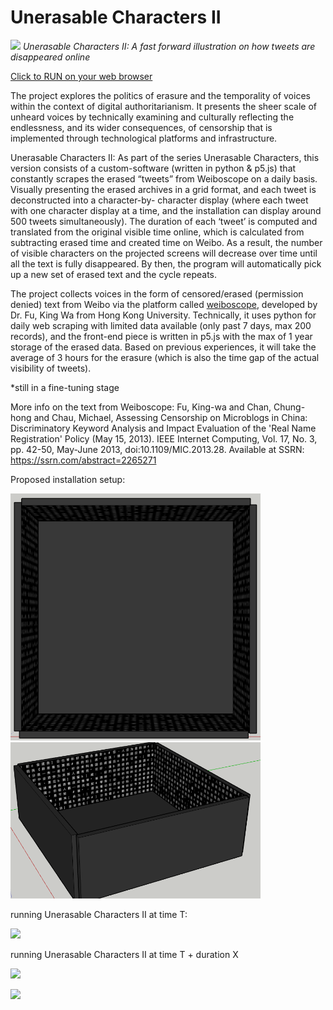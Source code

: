# Unerasable Characters II

![](unerasablecharactersII.gif)
*Unerasable Characters II: A fast forward illustration on how tweets are disappeared online*

[Click to RUN on your web browser](http://www.siusoon.net/projects/projects_mediaart/erasure/)

The project explores the politics of erasure and the temporality of voices within the context of digital authoritarianism. It presents the sheer scale of unheard voices by technically examining and culturally reflecting the endlessness, and its wider consequences, of censorship that is implemented through technological platforms and infrastructure.

Unerasable Characters II: As part of the series Unerasable Characters, this version consists of a custom-software (written in python & p5.js) that constantly scrapes the erased “tweets” from Weiboscope on a daily basis. Visually presenting the erased archives in a grid format, and each tweet is deconstructed into a character-by- character display (where each tweet with one character display at a time, and the installation can display around 500 tweets simultaneously). The duration of each ‘tweet’ is computed and translated from the original visible time online, which is calculated from subtracting erased time and created time on Weibo. As a result, the number of visible characters on the projected screens will decrease over time until all the text is fully disappeared. By then, the program will automatically pick up a new set of erased text and the cycle repeats. 

The project collects voices in the form of censored/erased (permission denied) text from Weibo via the platform called [weiboscope](https://weiboscope.jmsc.hku.hk/), developed by Dr. Fu, King Wa from Hong Kong University. Technically, it uses python for daily web scraping with limited data available (only past 7 days, max 200 records), and the front-end piece is written in p5.js with the max of 1 year storage of the erased data. Based on previous experiences, it will take the average of 3 hours for the erasure (which is also the time gap of the actual visibility of tweets). 

*still in a fine-tuning stage

More info on the text from Weiboscope:  Fu, King-wa and Chan, Chung-hong and Chau, Michael, Assessing Censorship on Microblogs in China: Discriminatory Keyword Analysis and Impact Evaluation of the 'Real Name Registration' Policy (May 15, 2013). IEEE Internet Computing, Vol. 17, No. 3, pp. 42-50, May-June 2013, doi:10.1109/MIC.2013.28. Available at SSRN: https://ssrn.com/abstract=2265271

Proposed installation setup:

<img src="images/installation1.png" width="400">
<img src="images/installation2.png" width="400">

running Unerasable Characters II at time T:

![](https://live.staticflickr.com/65535/49777309756_c10a86968d_c.jpg)

running Unerasable Characters II at time T + duration X 

![](https://live.staticflickr.com/65535/49777633092_f8e67dd414_c.jpg)

![](https://live.staticflickr.com/65535/50115651896_edb889fc19_c.jpg)
